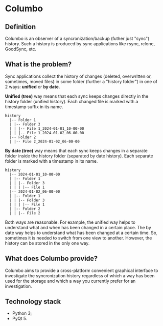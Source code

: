 # Columbo
## Definition
Columbo is an observer of a syncronization/backup (futher just "sync") history. Such a history is produced by sync applications like rsync, rclone, GoodSync, etc.

## What is the problem?
Sync applications collect the history of changes (deleted, overwritten or, sometimes, moved files) in some folder (further a "history folder") in one of 2 ways: **unified** or **by date**.

**Unified (tree)** way means that each sync keeps changes directly in the history folder (unified history). Each changed file is marked with a timestamp suffix in its name.

```
history
  |-- Folder 1
  | |-- Folder 3
  | | |-- File 1_2024-01-01_10-00-00
  | | |-- File 1_2024-01-02_06-00-00
  |-- Folder 2
  | |-- File 2_2024-01-02_06-00-00
```

**By date (tree)** way means that each sync keeps changes in a separate folder inside the history folder (separated by date history). Each separate folder is marked with a timestamp in its name.

```
history
  |-- 2024-01-01_10-00-00
  | |-- Folder 1
  | | |-- Folder 3
  | | | |-- File 1
  |-- 2024-01-02_06-00-00
  | |-- Folder 1
  | | |-- Folder 3
  | | | |-- File 1
  | |-- Folder 2
  | | |-- File 2
```

Both ways are reasonable. For example, the unified way helps to understand what and when has been changed in a certain place. The by date way helps to understand what has been changed at a certain time. So, sometimes it is needed to switch from one view to another. However, the history can be stored in the only one way.

## What does Columbo provide?
Columbo aims to provide a cross-platform convenient graphical interface to investigate the syncronization history regardless of which a way has been used for the storage and which a way you currently prefer for an investigation.

## Technology stack
+ Python 3;
+ PyQt 5.
